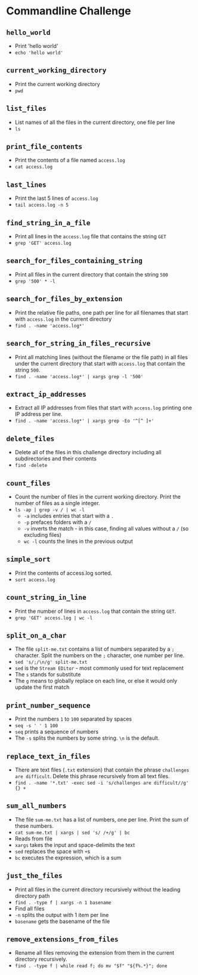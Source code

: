 # Commandline Challenge


## `hello_world`
  * Print 'hello world'
  * `echo 'hello world'`

## `current_working_directory`
  * Print the current working directory
  * `pwd`

## `list_files`
  * List names of all the files in the current directory, one file per line
  * `ls`

## `print_file_contents`
  * Print the contents of a file named `access.log`
  * `cat access.log`

## `last_lines`
  * Print the last 5 lines of `access.log`
  * `tail access.log -n 5`

## `find_string_in_a_file`
  * Print all lines in the `access.log` file that contains the string `GET`
  * `grep 'GET' access.log`

## `search_for_files_containing_string`
  * Print all files in the current directory that contain the string `500`
  * `grep '500' * -l`

## `search_for_files_by_extension`
  * Print the relative file paths, one path per line for all filenames that start with `access.log` in the current directory
  *  `find . -name 'access.log*'`

## `search_for_string_in_files_recursive`
  * Print all matching lines (without the filename or the file path) in all files under the current directory that start with `access.log` that contain the string `500`.
  * `find . -name 'access.log*' | xargs grep -l '500'`

## `extract_ip_addresses`
  * Extract all IP addresses from files that start with `access.log` printing one IP address per line.
  * `find . -name 'access.log*' | xargs grep -Eo '^[^ ]+'`

## `delete_files`
  * Delete all of the files in this challenge directory including all subdirectories and their contents
  * `find -delete`

## `count_files`
  * Count the number of files in the current working directory. Print the number of files as a single integer.
  * `ls -ap | grep -v / | wc -l`
    * `-a` includes entries that start with a `.`
    * `-p` prefaces folders with a `/`
    * `-v` inverts the match - in this case, finding all values without a `/` (so excluding files)
    * `wc -l` counts the lines in the previous output

## `simple_sort`
  * Print the contents of access.log sorted.
  * `sort access.log`

## `count_string_in_line`
  * Print the number of lines in `access.log` that contain the string `GET`.
  * `grep 'GET' access.log | wc -l`

## `split_on_a_char`
  * The file `split-me.txt` contains a list of numbers separated by a `;` character. Split the numbers on the `;` character, one number per line.
  * `sed 's/;/\n/g' split-me.txt`
  * `sed` is the `Stream EDitor` - most commonly used for text replacement
  * The `s` stands for substitute
  * The `g` means to globally replace on each line, or else it would only update the first match

## `print_number_sequence`
  * Print the numbers `1` to `100` separated by spaces
  * `seq -s ' ' 1 100`
  * `seq` prints a sequence of numbers
  * The `-s` splits the numbers by some string. `\n` is the default.

## `replace_text_in_files`
  * There are text files (`.txt` extension) that contain the phrase `challenges are difficult`. Delete this phrase recursively from all text files.
  * `find . -name '*.txt' -exec sed -i 's/challenges are difficult//g' {} +`

## `sum_all_numbers`
  * The file `sum-me.txt` has a list of numbers, one per line. Print the sum of these numbers.
  * `cat sum-me.txt | xargs | sed 's/ /+/g' | bc`
  * Reads from file
  * `xargs` takes the input and space-delimits the text
  * `sed` replaces the space with `+`s
  * `bc` executes the expression, which is a sum

## `just_the_files`
  * Print all files in the current directory recursively without the leading directory path
  * `find . -type f | xargs -n 1 basename`
  * Find all files
  * `-n` splits the output with 1 item per line
  * `basename` gets the basename of the file

## `remove_extensions_from_files`
  * Rename all files removing the extension from them in the current directory recursively.
  * `find . -type f | while read f; do mv "$f" "${f%.*}"; done`
